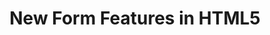 ---
title: New Form Features in HTML5
authors:
- patrick-lauke
- chris-mills
intro: 'HTML5 includes many new features to make web forms a lot easier to write, and a lot more powerful and consistent across the Web. This article gives a brief overview of some of the new form controls and functionalities that have been introduced.'
layout: article
---
